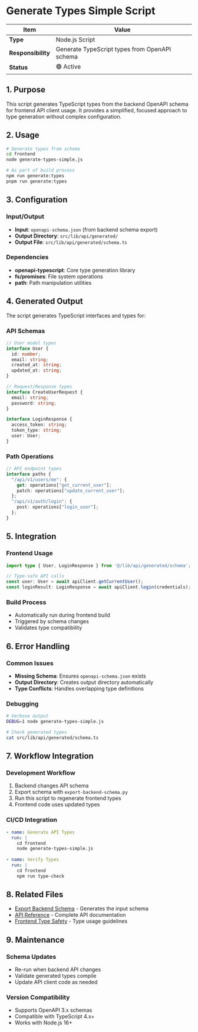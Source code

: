 # Generate Types Simple Script

| Item               | Value                                                              |
| ------------------ | ------------------------------------------------------------------ |
| **Type**           | Node.js Script                                                    |
| **Responsibility** | Generate TypeScript types from OpenAPI schema                     |
| **Status**         | 🟢 Active                                                          |

## 1. Purpose

This script generates TypeScript types from the backend OpenAPI schema for frontend API client usage. It provides a simplified, focused approach to type generation without complex configuration.

## 2. Usage

```bash
# Generate types from schema
cd frontend
node generate-types-simple.js

# As part of build process  
npm run generate:types
pnpm run generate:types
```

## 3. Configuration

### Input/Output
- **Input**: `openapi-schema.json` (from backend schema export)
- **Output Directory**: `src/lib/api/generated/`
- **Output File**: `src/lib/api/generated/schema.ts`

### Dependencies
- **openapi-typescript**: Core type generation library
- **fs/promises**: File system operations
- **path**: Path manipulation utilities

## 4. Generated Output

The script generates TypeScript interfaces and types for:

### API Schemas
```typescript
// User model types
interface User {
  id: number;
  email: string;
  created_at: string;
  updated_at: string;
}

// Request/Response types
interface CreateUserRequest {
  email: string;
  password: string;
}

interface LoginResponse {
  access_token: string;
  token_type: string;
  user: User;
}
```

### Path Operations
```typescript
// API endpoint types
interface paths {
  "/api/v1/users/me": {
    get: operations["get_current_user"];
    patch: operations["update_current_user"];
  };
  "/api/v1/auth/login": {
    post: operations["login_user"];
  };
}
```

## 5. Integration

### Frontend Usage
```typescript
import type { User, LoginResponse } from '@/lib/api/generated/schema';

// Type-safe API calls
const user: User = await apiClient.getCurrentUser();
const loginResult: LoginResponse = await apiClient.login(credentials);
```

### Build Process
- Automatically run during frontend build
- Triggered by schema changes
- Validates type compatibility

## 6. Error Handling

### Common Issues
- **Missing Schema**: Ensures `openapi-schema.json` exists
- **Output Directory**: Creates output directory automatically
- **Type Conflicts**: Handles overlapping type definitions

### Debugging
```bash
# Verbose output
DEBUG=1 node generate-types-simple.js

# Check generated types
cat src/lib/api/generated/schema.ts
```

## 7. Workflow Integration

### Development Workflow
1. Backend changes API schema
2. Export schema with `export-backend-schema.py`
3. Run this script to regenerate frontend types
4. Frontend code uses updated types

### CI/CD Integration
```yaml
- name: Generate API Types
  run: |
    cd frontend
    node generate-types-simple.js
    
- name: Verify Types
  run: |
    cd frontend
    npm run type-check
```

## 8. Related Files

- [Export Backend Schema](../../scripts/export-backend-schema.py.md) - Generates the input schema
- [API Reference](../../api-reference.md) - Complete API documentation
- [Frontend Type Safety](../docs/type-safety.md) - Type usage guidelines

## 9. Maintenance

### Schema Updates
- Re-run when backend API changes
- Validate generated types compile
- Update API client code as needed

### Version Compatibility
- Supports OpenAPI 3.x schemas
- Compatible with TypeScript 4.x+
- Works with Node.js 16+
